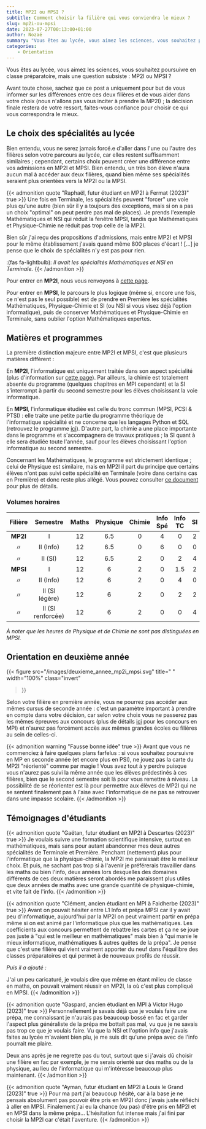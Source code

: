 ```yaml
---
title: MP2I ou MPSI ?
subtitle: Comment choisir la filière qui vous conviendra le mieux ?
slug: mp2i-ou-mpsi
date: 2023-07-27T00:13:00+01:00
author: Nozaé
summary: "Vous êtes au lycée, vous aimez les sciences, vous souhaitez poursuivre en classe préparatoire, mais une question subsiste : MP2I ou MPSI ? Comment choisir la filière qui vous conviendra le mieux ? On vous informe de toutes les différences entre ces deux filières dans ce post."
categories:
    - Orientation
---
```


Vous êtes au lycée, vous aimez les sciences, vous souhaitez poursuivre en classe préparatoire, mais une question subsiste : MP2I ou MPSI ?

Avant toute chose, sachez que ce post a uniquement pour but de vous informer sur les différences entre ces deux filières et de vous aider dans votre choix (nous n'allons pas vous inciter à prendre la MP2I) ; la décision finale restera de votre ressort, faites-vous confiance pour choisir ce qui vous correspondra le mieux.

## Le choix des spécialités au lycée

Bien entendu, vous ne serez jamais forcé.e d'aller dans l'une ou l'autre des filières selon votre parcours au lycée, car elles restent suffisamment similaires ; cependant, certains choix peuvent créer une différence entre vos admissions en MP2I et MPSI. Bien entendu, un très bon élève n'aura aucun mal à accéder aux deux filières, quand bien même ses spécialités seraient plus orientées vers la MP2I ou la MPSI.

{{< admonition quote "Raphaël, futur étudiant en MP2I à Fermat (2023)" true >}}
Une fois en Terminale, les spécialités peuvent "forcer" une voie plus qu'une autre (bien sûr il y a toujours des exceptions, mais si on a pas un choix "optimal" on peut perdre pas mal de places).
Je prends l'exemple Mathématiques et NSI qui réduit la fenêtre MPSI, tandis que Mathématiques et Physique-Chimie ne réduit pas trop celle de la MP2I.

Bien sûr j'ai reçu des propositions d'admissions, mais entre MP2I et MPSI pour le même établissement j'avais quand même 800 places d'écart ! [...] je pense que le choix de spécialités n'y est pas pour rien.

:(fas fa-lightbulb): *Il avait les spécialités Mathématiques et NSI en Terminale.*
{{< /admonition >}}

Pour entrer en **MP2I**, nous vous renvoyons à [cette page](https://prepas-mp2i.fr/admission/#les-sp%C3%A9cialit%C3%A9s-%C3%A0-privil%C3%A9gier).

Pour entrer en **MPSI**, le parcours le plus logique (même si, encore une fois, ce n'est pas le seul possible) est de prendre en Première les spécialités Mathématiques, Physique-Chimie et SI (ou NSI si vous visez déjà l'option informatique), puis de conserver Mathématiques et Physique-Chimie en Terminale, sans oublier l'option Mathématiques expertes.

## Matières et programmes

La première distinction majeure entre MP2I et MPSI, c'est que plusieurs matières diffèrent :

En **MP2I**, l'informatique est uniquement traitée dans son aspect spécialité (plus d'information sur [cette page](https://prepas-mp2i.fr/informatique/)). Par ailleurs, la chimie est totalement absente du programme (quelques chapitres en MPI cependant) et la SI s'interrompt à partir du second semestre pour les élèves choisissant la voie informatique.

En **MPSI**, l'informatique étudiée est celle  du tronc commun (MPSI, PCSI & PTSI) : elle traite une petite partie du programme théorique de l'informatique spécialité et ne concerne que les langages Python et SQL (retrouvez le programme [ici](https://cache.media.education.gouv.fr/file/SPE1-MEN-MESRI-4-2-2021/27/2/spe774_annexe_1373272.pdf)). D'autre part, la chimie a une place importante dans le programme et s'accompagnera de travaux pratiques ; la SI quant à elle sera étudiée toute l'année, sauf pour les élèves choisissant l'option informatique au second semestre.

Concernant les Mathématiques, le programme est strictement identique ; celui de Physique est similaire, mais en MP2I il part du principe que certains élèves n'ont pas suivi cette spécialité en Terminale (voire dans certains cas en Première) et donc reste plus allégé. Vous pouvez consulter [ce document](/documents/Programme_Physique.pdf) pour plus de détails.

### Volumes horaires

| Filière  | Semestre | Maths | Physique | Chimie | Info Spé | Info TC | SI | LV1 | Français-Philo | TIPE |
|:--------:|:--------:|:-----:|:--------:|:------:|:--------:|:------:|:--:|:---:|:--------------:|:----:|
| **MP2I** | I | 12 | 6.5 | 0 | 4 | 0 | 2 | 2 | 2 | 0 |
| 〃 | II (Info) | 12 | 6.5 | 0 | 6 | 0 | 0 | 2 | 2 | 2 |
| 〃 | II (SI) | 12 | 6.5 | 2 | 0 | 2 | 4 | 2 | 2 | 2 |
| **MPSI** | I | 12 | 6 | 2 | 0 | 1.5 | 2 | 2 | 2 | 0 |
| 〃 | II (Info) | 12 | 6 | 2 | 0 | 4 | 0 | 2 | 2 | 2 |
| 〃 | II (SI légère) | 12 | 6 | 2 | 0 | 2 | 2 | 2 | 2 | 2 |
| 〃 | II (SI renforcée) | 12 | 6 | 2 | 0 | 0 | 4 | 2 | 2 | 2 |

*À noter que les heures de Physique et de Chimie ne sont pas distinguées en MPSI.*

## Orientation en deuxième année

{{< figure
    src="/images/deuxieme_annee_mp2i_mpsi.svg"
    title=" "
    width="100%"
    class="invert"
>}}

Selon votre filière en première année, vous ne pourrez pas accéder aux mêmes cursus de seconde année : c'est un paramètre important à prendre en compte dans votre décision, car selon votre choix vous ne passerez pas les mêmes épreuves aux concours (plus de détails [ici](https://prepas-mp2i.fr/concours/) pour les concours en MPI) et n'aurez pas forcément accès aux mêmes grandes écoles ou filières au sein de celles-ci.

{{< admonition warning "Fausse bonne idée" true >}}
Avant que vous ne commenciez à faire quelques plans farfelus : si vous souhaitez poursuivre en MP en seconde année (et encore plus en PSI), ne jouez pas la carte du MP2I "réorienté" comme par magie ! Vous avez tout à y perdre puisque vous n'aurez pas suivi la même année que les élèves prédestinés à ces filières, bien que le second semestre soit là pour vous remettre à niveau. La possibilité de se réorienter est là pour permettre aux élèves de MP2I qui ne se sentent finalement pas à l'aise avec l'informatique de ne pas se retrouver dans une impasse scolaire.
{{< /admonition >}}

## Témoignages d'étudiants

{{< admonition quote "Gaëtan, futur étudiant en MP2I à Descartes (2023)" true >}}
Je voulais suivre une formation scientifique intensive, surtout en mathématiques, mais sans pour autant abandonner mes deux autres spécialités de Terminale et Première. Penchant (nettement) plus pour l'informatique que la physique-chimie, la MP2I me paraissait être le meilleur choix. Et puis, ne sachant pas trop si à l'avenir je préférerais travailler dans les maths ou bien l'info, deux années lors desquelles des domaines différents de ces deux matières seront abordés me paraissent plus utiles que deux années de maths avec une grande quantité de physique-chimie, et vite fait de l'info.
{{< /admonition >}}

{{< admonition quote "Clément, ancien étudiant en MPI à Faidherbe (2023)" true >}}
Avant on pouvait hésiter entre L1 Info et prépa MPSI car il y avait peu d'informatique, aujourd'hui par la MP2I on peut vraiment partir en prépa même si on est animé par l'informatique plus que les mathématiques. Les coefficients aux concours permettent de rebattre les cartes et ça ne se joue pas juste à "qui est le meilleur en mathématiques" mais bien à "qui manie le mieux informatique, mathématiques & autres quêtes de la prépa". Je pense que c'est une filière qui vient vraiment apporter du neuf dans l'équilibre des classes préparatoires et qui permet à de nouveaux profils de réussir.

*Puis il a ajouté :*

J'ai un  peu caricaturé, je voulais dire que même en étant milieu de classe en maths, on pouvait vraiment réussir en MP2I, la où c'est plus compliqué en MPSI.
{{< /admonition >}}

{{< admonition quote "Gaspard, ancien étudiant en MPI à Victor Hugo (2023)" true >}}
Personnellement je savais déjà que je voulais faire une prépa, me connaissant je n'aurais pas beaucoup bossé en fac et garder l'aspect plus généraliste de la prépa me bottait pas mal, vu que je ne savais pas trop ce que je voulais faire.
Vu que la NSI et l'option info que j'avais faites au lycée m'avaient bien plu, je me suis dit qu'une prépa avec de l'info pourrait me plaire.

Deux ans après je ne regrette pas du tout, surtout que si j'avais dû choisir une filière en fac par exemple, je me serais orienté sur des maths ou de la physique, au lieu de l'informatique qui m'intéresse beaucoup plus maintenant.
{{< /admonition >}}

{{< admonition quote "Ayman, futur étudiant en MP2I à Louis le Grand (2023)" true >}}
Pour ma part j'ai beaucoup hésité, car à la base je ne pensais absolument pas pouvoir être pris en MP2I donc j'avais juste réfléchi à aller en MPSI. Finalement j'ai eu la chance (ou pas) d'être pris en MP2I et en MPSI dans la même prépa... L'hésitation fut intense mais j'ai fini par choisir la MP2I car c'était l'aventure.
{{< /admonition >}}

